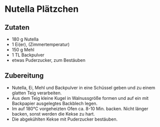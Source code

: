# Nutella Plätzchen

## Zutaten
- 180 g Nutella
- 1 Ei(er), (Zimmertemperatur)
- 150 g Mehl
- 1 TL Backpulver
- etwas Puderzucker, zum Bestäuben

## Zubereitung
- Nutella, Ei, Mehl und Backpulver in eine Schüssel geben und zu einem glatten Teig verarbeiten.
- Aus dem Teig kleine Kugel in Walnussgröße formen und auf ein mit Backpapier ausgelegtes Backblech legen.
- Im auf 180°C vorgeheizten Ofen ca. 8-10 Min. backen. Nicht länger backen, sonst werden die Kekse zu hart.
- Die abgekühlten Kekse mit Puderzucker bestäuben.

